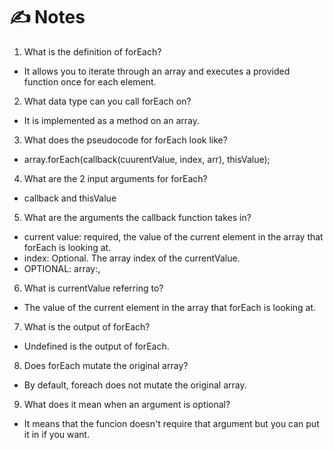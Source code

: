 # ✍️ Notes

1. What is the definition of forEach?
    
- It allows you to  iterate through an array and executes a provided function once for each element.
    
2. What data type can you call forEach on?

- It is implemented as a method on an array.

3. What does the pseudocode for forEach look like?

- array.forEach(callback(cuurentValue, index, arr), thisValue);

4. What are the 2 input arguments for forEach?

- callback and thisValue
   
5. What are the arguments the callback function takes in?
    
- current value: required, the value of the current element in the array that forEach is looking at. 
- index: Optional. The array index of the currentValue. 
- OPTIONAL: array:, 

6. What is currentValue referring to?

- The value of the current element in the array that forEach is looking at. 

7. What is the output of forEach?

- Undefined is the output of forEach. 

8. Does forEach mutate the original array?

- By default, foreach does not mutate the original array. 

9. What does it mean when an argument is optional?

- It means that the funcion doesn't require that argument but you can put it in if you want. 